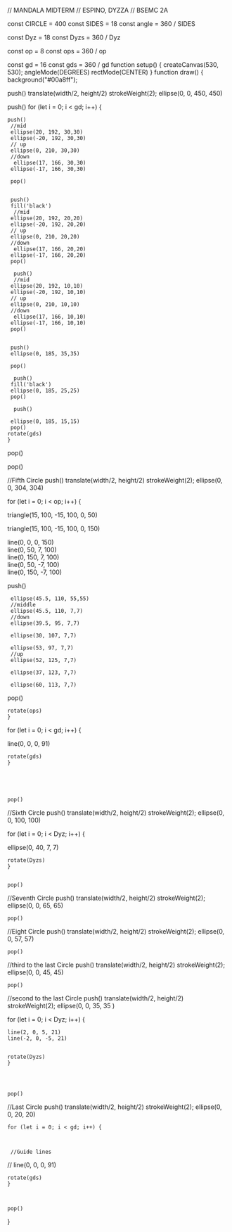 
// MANDALA MIDTERM
// ESPINO, DYZZA 
// BSEMC 2A


const CIRCLE = 400
const SIDES = 18
const angle = 360 / SIDES

const Dyz = 18
const Dyzs = 360 / Dyz

const op = 8
const ops = 360 / op

const gd = 16
const gds = 360 / gd
function setup() {
  createCanvas(530, 530);
  angleMode(DEGREES)
  rectMode(CENTER)
}
function draw() {
background("#00a8ff");

push()
translate(width/2, height/2)
strokeWeight(2);
ellipse(0, 0, 450, 450)
  
  
  push()
   for (let i = 0; i < gd; i++) {
    
    
     
    push()
     //mid
     ellipse(20, 192, 30,30)
     ellipse(-20, 192, 30,30)
     // up
     ellipse(0, 210, 30,30)
     //down
      ellipse(17, 166, 30,30)
     ellipse(-17, 166, 30,30)
       
     pop()
    
     
     push()
     fill('black')
      //mid
     ellipse(20, 192, 20,20)
     ellipse(-20, 192, 20,20)
     // up
     ellipse(0, 210, 20,20)
     //down
      ellipse(17, 166, 20,20)
     ellipse(-17, 166, 20,20)
     pop()
     
      push()
      //mid
     ellipse(20, 192, 10,10)
     ellipse(-20, 192, 10,10)
     // up
     ellipse(0, 210, 10,10)
     //down
      ellipse(17, 166, 10,10)
     ellipse(-17, 166, 10,10)
     pop()
     
     
     push()
     ellipse(0, 185, 35,35)

     pop()
     
      push()
     fill('black')
     ellipse(0, 185, 25,25)
     pop()
     
      push()
    
     ellipse(0, 185, 15,15)
     pop()
    rotate(gds)
    }
  pop()
  

pop()





  
  
//Fifth Circle
    push()
    translate(width/2, height/2)
    strokeWeight(2);
    ellipse(0, 0, 304, 304)
    

  
   for (let i = 0; i < op; i++) {
    
    
     
  triangle(15, 100, -15, 100, 0, 50)  
    
  triangle(15, 100, -15, 100, 0, 150)   
     
  line(0, 0, 0, 150)  
  line(0, 50, 7, 100)         
  line(0, 150, 7, 100)    
  line(0, 50, -7, 100)         
  line(0, 150, -7, 100) 
     
     
     
     
 push()
     
     ellipse(45.5, 110, 55,55)
     //middle
     ellipse(45.5, 110, 7,7)
     //down
     ellipse(39.5, 95, 7,7)
     
     ellipse(30, 107, 7,7)
     
     ellipse(53, 97, 7,7)
     //up
     ellipse(52, 125, 7,7)
     
     ellipse(37, 123, 7,7)
     
     ellipse(60, 113, 7,7)
     
  pop()
     
     
     
    rotate(ops)
    }
  
   for (let i = 0; i < gd; i++) {
      
   line(0, 0, 0, 91)
          
    rotate(gds)
    }

  
  
  
  
    pop()   
  
  
  
  
  
  
  
  
  
//Sixth Circle
    push()
    translate(width/2, height/2)
    strokeWeight(2);
    ellipse(0, 0, 100, 100)
    

  for (let i = 0; i < Dyz; i++) {
    
    
  ellipse(0, 40, 7, 7)
      
 
    rotate(Dyzs)
    }
  
  
    pop()  
  
  
  
  //Seventh Circle
    push()
    translate(width/2, height/2)
    strokeWeight(2);
    ellipse(0, 0, 65, 65)
    

    pop()     
  
  
 //Eight Circle
    push()
    translate(width/2, height/2)
    strokeWeight(2);
    ellipse(0, 0, 57, 57)
    

    pop()     
  
  
  
  
  
//third to the last Circle
    push()
    translate(width/2, height/2)
    strokeWeight(2);
    ellipse(0, 0, 45, 45)
    

    pop()  
  
  //second to the last Circle
    push()
    translate(width/2, height/2)
    strokeWeight(2);
    ellipse(0, 0, 35, 35 )
    

   for (let i = 0; i < Dyz; i++) {
    
    
  
      
    line(2, 0, 5, 21)
    line(-2, 0, -5, 21)
    
  
    rotate(Dyzs)
    }
  
  
  
  
    pop() 

 //Last Circle
    push()
    translate(width/2, height/2)
    strokeWeight(2);
    ellipse(0, 0, 20, 20)
    
    
    for (let i = 0; i < gd; i++) {
    
    
      
     //Guide lines 
      
//   line(0, 0, 0, 91)
          
    rotate(gds)
    }
    
    
   
    pop()

}
